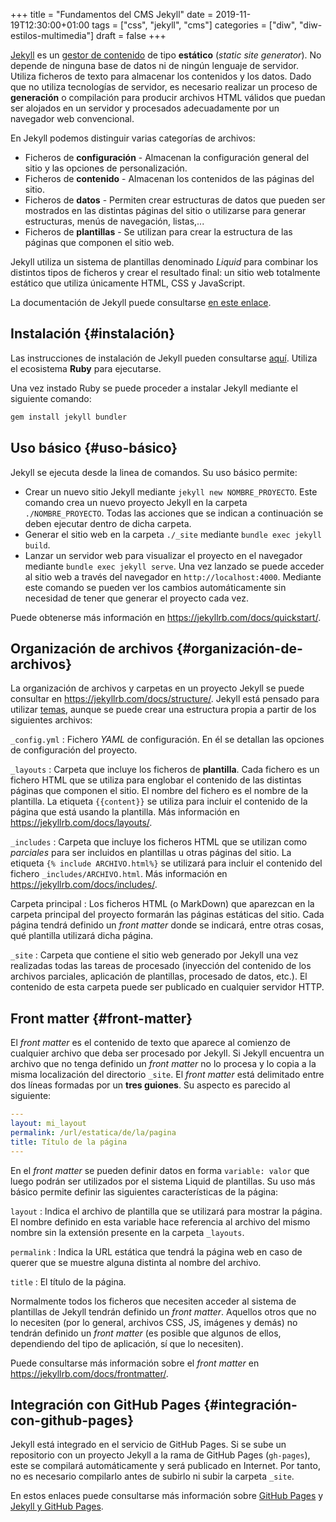 +++
title = "Fundamentos del CMS Jekyll"
date = 2019-11-19T12:30:00+01:00
tags = ["css", "jekyll", "cms"]
categories = ["diw", "diw-estilos-multimedia"]
draft = false
+++

[Jekyll](https://jekyllrb.com) es un [gestor de contenido](https://es.wikipedia.org/wiki/Sistema%5Fde%5Fgesti%C3%B3n%5Fde%5Fcontenidos) de tipo **estático** (_static site generator_). No depende de ninguna base de datos ni de ningún lenguaje de servidor. Utiliza ficheros de texto para almacenar los contenidos y los datos. Dado que no utiliza tecnologías de servidor, es necesario realizar un proceso de **generación** o compilación para producir archivos HTML válidos que puedan ser alojados en un servidor y procesados adecuadamente por un navegador web convencional.

<!--more-->

En Jekyll podemos distinguir varias categorías de archivos:

-   Ficheros de **configuración** - Almacenan la configuración general del sitio y las opciones de personalización.
-   Ficheros de **contenido** - Almacenan los contenidos de las páginas del sitio.
-   Ficheros de **datos** - Permiten crear estructuras de datos que pueden ser mostrados en las distintas páginas del sitio o utilizarse para generar estructuras, menús de navegación, listas,...
-   Ficheros de **plantillas** - Se utilizan para crear la estructura de las páginas que componen el sitio web.

Jekyll utiliza un sistema de plantillas denominado _Liquid_ para combinar los distintos tipos de ficheros y crear el resultado final: un sitio web totalmente estático que utiliza únicamente HTML, CSS y JavaScript.

La documentación de Jekyll puede consultarse [en este enlace](https://jekyllrb.com/docs/).


## Instalación {#instalación}

Las instrucciones de instalación de Jekyll pueden consultarse [aquí](https://jekyllrb.com/docs/installation/). Utiliza el ecosistema **Ruby** para ejecutarse.

Una vez instado Ruby se puede proceder a instalar Jekyll mediante el siguiente comando:

```sh
gem install jekyll bundler
```


## Uso básico {#uso-básico}

Jekyll se ejecuta desde la linea de comandos. Su uso básico permite:

-   Crear un nuevo sitio Jekyll mediante `jekyll new NOMBRE_PROYECTO`. Este comando crea un nuevo proyecto Jekyll en la carpeta `./NOMBRE_PROYECTO`. Todas las acciones que se indican a continuación se deben ejecutar dentro de dicha carpeta.
-   Generar el sitio web en la carpeta `./_site` mediante `bundle exec jekyll build`.
-   Lanzar un servidor web para visualizar el proyecto en el navegador mediante `bundle exec jekyll serve`. Una vez lanzado se puede acceder al sitio web a través del navegador en `http://localhost:4000`. Mediante este comando se pueden ver los cambios automáticamente sin necesidad de tener que generar el proyecto cada vez.

Puede obtenerse más información en <https://jekyllrb.com/docs/quickstart/>.


## Organización de archivos {#organización-de-archivos}

La organización de archivos y carpetas en un proyecto Jekyll se puede consultar en <https://jekyllrb.com/docs/structure/>. Jekyll está pensado para utilizar [temas](https://jekyllrb.com/docs/themes/), aunque se puede crear una estructura propia a partir de los siguientes archivos:

`_config.yml`
: Fichero _YAML_ de configuración. En él se detallan las opciones de configuración del proyecto.

`_layouts`
: Carpeta que incluye los ficheros de **plantilla**. Cada fichero es un fichero HTML que se utiliza para englobar el contenido de las distintas páginas que componen el sitio. El nombre del fichero es el nombre de la plantilla. La etiqueta `{{content}}` se utiliza para incluir el contenido de la página que está usando la plantilla. Más información en <https://jekyllrb.com/docs/layouts/>.

`_includes`
: Carpeta que incluye los ficheros HTML que se utilizan como _parciales_ para ser incluidos en plantillas u otras páginas del sitio. La etiqueta `{% include ARCHIVO.html%}` se utilizará para incluir el contenido del fichero `_includes/ARCHIVO.html`. Más información en <https://jekyllrb.com/docs/includes/>.

Carpeta principal
: Los ficheros HTML (o MarkDown) que aparezcan en la carpeta principal del proyecto formarán las páginas estáticas del sitio. Cada página tendrá definido un _front matter_ donde se indicará, entre otras cosas, qué plantilla utilizará dicha página.

`_site`
: Carpeta que contiene el sitio web generado por Jekyll una vez realizadas todas las tareas de procesado (inyección del contenido de los archivos parciales, aplicación de plantillas, procesado de datos, etc.). El contenido de esta carpeta puede ser publicado en cualquier servidor HTTP.


## Front matter {#front-matter}

El _front matter_ es el contenido de texto que aparece al comienzo de cualquier archivo que deba ser procesado por Jekyll. Si Jekyll encuentra un archivo que no tenga definido un _front matter_ no lo procesa y lo copia a la misma localización del directorio `_site`. El _front matter_ está delimitado entre dos líneas formadas por un **tres guiones**. Su aspecto es parecido al siguiente:

```yaml
---
layout: mi_layout
permalink: /url/estatica/de/la/pagina
title: Título de la página
---
```

En el _front matter_ se pueden definir datos en forma `variable: valor` que luego podrán ser utilizados por el sistema Liquid de plantillas. Su uso más básico permite definir las siguientes características de la página:

`layout`
: Indica el archivo de plantilla que se utilizará para mostrar la página. El nombre definido en esta variable hace referencia al archivo del mismo nombre sin la extensión presente en la carpeta `_layouts`.

`permalink`
: Indica la URL estática que tendrá la página web en caso de querer que se muestre alguna distinta al nombre del archivo.

`title`
: El título de la página.

Normalmente todos los ficheros que necesiten acceder al sistema de plantillas de Jekyll tendrán definido un _front matter_. Aquellos otros que no lo necesiten (por lo general, archivos CSS, JS, imágenes y demás) no tendrán definido un _front matter_ (es posible que algunos de ellos, dependiendo del tipo de aplicación, sí que lo necesiten).

Puede consultarse más información sobre el _front matter_ en <https://jekyllrb.com/docs/frontmatter/>.


## Integración con GitHub Pages {#integración-con-github-pages}

Jekyll está integrado en el servicio de GitHub Pages. Si se sube un repositorio con un proyecto Jekyll a la rama de GitHub Pages (`gh-pages`), este se compilará automáticamente y será publicado en Internet. Por tanto, no es necesario compilarlo antes de subirlo ni subir la carpeta `_site`.

En estos enlaces puede consultarse más información sobre [GitHub Pages](https://pages.github.com/) y [Jekyll y GitHub Pages](https://help.github.com/articles/using-jekyll-as-a-static-site-generator-with-github-pages/).
